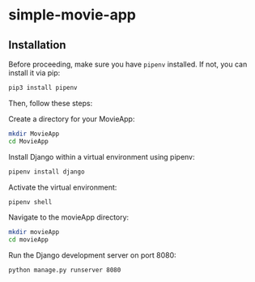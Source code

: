# simple-movie-app

## Installation

Before proceeding, make sure you have `pipenv` installed. If not, you can install it via pip:

```bash
pip3 install pipenv
```

Then, follow these steps:

Create a directory for your MovieApp:

```bash
mkdir MovieApp
cd MovieApp
```

Install Django within a virtual environment using pipenv:

```bash
pipenv install django
```

Activate the virtual environment:

```bash
pipenv shell
```

Navigate to the movieApp directory:
```bash
mkdir movieApp
cd movieApp
```

Run the Django development server on port 8080:
```bash
python manage.py runserver 8080
```
